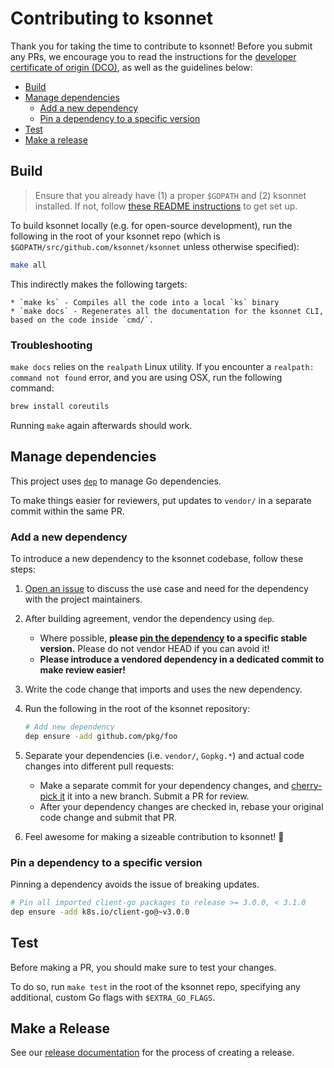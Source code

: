 # Contributing to ksonnet

Thank you for taking the time to contribute to ksonnet! Before you submit any PRs, we encourage you to read the instructions for the [developer certificate of origin (DCO)](DCO-SIGNOFF.md), as well as the guidelines below:

* [Build](#build)
* [Manage dependencies](#manage-dependencies)
  * [Add a new dependency](#add-a-new-dependency)
  * [Pin a dependency to a specific version](#pin-a-dependency-to-a-specific-version)
* [Test](#test)
* [Make a release](#make-a-release)

## Build

> Ensure that you already have (1) a proper `$GOPATH` and (2) ksonnet installed. If not, follow [these README instructions](/README.md#install) to get set up.

To build ksonnet locally (e.g. for open-source development), run the following in the root of your ksonnet repo (which is `$GOPATH/src/github.com/ksonnet/ksonnet` unless otherwise specified):

```sh
make all
```

This indirectly makes the following targets:

    * `make ks` - Compiles all the code into a local `ks` binary
    * `make docs` - Regenerates all the documentation for the ksonnet CLI, based on the code inside `cmd/`.

### Troubleshooting

`make docs` relies on the `realpath` Linux utility. If you encounter a `realpath: command not found` error, and you are using OSX, run the following command:

```sh
brew install coreutils
```

Running `make` again afterwards should work.

## Manage dependencies

This project uses [`dep`](https://github.com/golang/dep) to manage Go dependencies.

To make things easier for reviewers, put updates to `vendor/` in a separate commit within the same PR.

### Add a new dependency

To introduce a new dependency to the ksonnet codebase, follow these steps:

1. [Open an issue](https://github.com/ksonnet/ksonnet/issues) to discuss the use case and need for the dependency with the project maintainers.

1. After building agreement, vendor the dependency using `dep`.
    * Where possible, **please [pin the dependency](#pin-a-dependency-to-a-specific-version) to a specific stable version.** Please do not vendor HEAD if you can avoid it!
    * **Please introduce a vendored dependency in a dedicated commit to make review easier!**

1. Write the code change that imports and uses the new dependency.

1. Run the following in the root of the ksonnet repository:
    ```sh
    # Add new dependency
    dep ensure -add github.com/pkg/foo
    ```

1. Separate your dependencies (i.e. `vendor/`,  `Gopkg.*`) and actual code changes into different pull requests:
    * Make a separate commit for your dependency changes, and [cherry-pick it](https://git-scm.com/docs/git-cherry-pick) it into a new branch. Submit a PR for review.
    * After your dependency changes are checked in, rebase your original code change and submit that PR.

1. Feel awesome for making a sizeable contribution to ksonnet! :tada:

### Pin a dependency to a specific version

Pinning a dependency avoids the issue of breaking updates.

```sh
# Pin all imported client-go packages to release >= 3.0.0, < 3.1.0
dep ensure -add k8s.io/client-go@~v3.0.0
```

## Test

Before making a PR, you should make sure to test your changes.

To do so, run `make test` in the root of the ksonnet repo, specifying any additional, custom Go flags with `$EXTRA_GO_FLAGS`.

## Make a Release

See our [release documentation](docs/release.md) for the process of creating a release.
